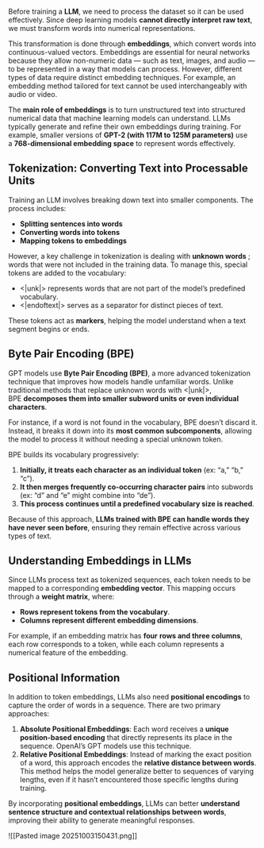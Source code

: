 
Before training a **LLM**, we need to process the dataset so it can be used effectively. Since deep learning models **cannot directly interpret raw text**, we must transform words into numerical representations.

This transformation is done through **embeddings**, which convert words into continuous-valued vectors. Embeddings are essential for neural networks because they allow non-numeric data — such as text, images, and audio — to be represented in a way that models can process. However, different types of data require distinct embedding techniques. For example, an embedding method tailored for text cannot be used interchangeably with audio or video.

The **main role of embeddings** is to turn unstructured text into structured numerical data that machine learning models can understand. LLMs typically generate and refine their own embeddings during training. For example, smaller versions of **GPT-2 (with 117M to 125M parameters)** use a **768-dimensional embedding space** to represent words effectively.

## Tokenization: Converting Text into Processable Units

Training an LLM involves breaking down text into smaller components. The process includes:

- **Splitting sentences into words**
- **Converting words into tokens**
- **Mapping tokens to embeddings**

However, a key challenge in tokenization is dealing with **unknown words** ; words that were not included in the training data. To manage this, special tokens are added to the vocabulary:

- <|unk|> represents words that are not part of the model’s predefined vocabulary.
- <|endoftext|> serves as a separator for distinct pieces of text.

These tokens act as **markers**, helping the model understand when a text segment begins or ends.

## Byte Pair Encoding (BPE)

GPT models use **Byte Pair Encoding (BPE)**, a more advanced tokenization technique that improves how models handle unfamiliar words. Unlike traditional methods that replace unknown words with <|unk|>, BPE **decomposes them into smaller subword units or even individual characters**.

For instance, if a word is not found in the vocabulary, BPE doesn’t discard it. Instead, it breaks it down into its **most common subcomponents**, allowing the model to process it without needing a special unknown token.

BPE builds its vocabulary progressively:

1. **Initially, it treats each character as an individual token** (ex: “a,” “b,” “c”).
2. **It then merges frequently co-occurring character pairs** into subwords (ex: “d” and “e” might combine into “de”).
3. **This process continues until a predefined vocabulary size is reached**.

Because of this approach, **LLMs trained with BPE can handle words they have never seen before**, ensuring they remain effective across various types of text.

## Understanding Embeddings in LLMs

Since LLMs process text as tokenized sequences, each token needs to be mapped to a corresponding **embedding vector**. This mapping occurs through a **weight matrix**, where:

- **Rows represent tokens from the vocabulary**.
- **Columns represent different embedding dimensions**.

For example, if an embedding matrix has **four** **rows and three columns**, each row corresponds to a token, while each column represents a numerical feature of the embedding.

## Positional Information

In addition to token embeddings, LLMs also need **positional encodings** to capture the order of words in a sequence. There are two primary approaches:

1. **Absolute Positional Embeddings**: Each word receives a **unique position-based encoding** that directly represents its place in the sequence. OpenAI’s GPT models use this technique.
2. **Relative Positional Embeddings**: Instead of marking the exact position of a word, this approach encodes the **relative distance between words**. This method helps the model generalize better to sequences of varying lengths, even if it hasn’t encountered those specific lengths during training.

By incorporating **positional embeddings**, LLMs can better **understand sentence structure and contextual relationships between words**, improving their ability to generate meaningful responses.

![[Pasted image 20251003150431.png]]
